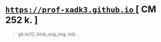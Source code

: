 # <a href="https://prof-xadk3.github.io"> `https://prof-xadk3.github.io` </a> [ CM 252 k. ]

> git.io/:wink:_blob_svg_img. lolz.
